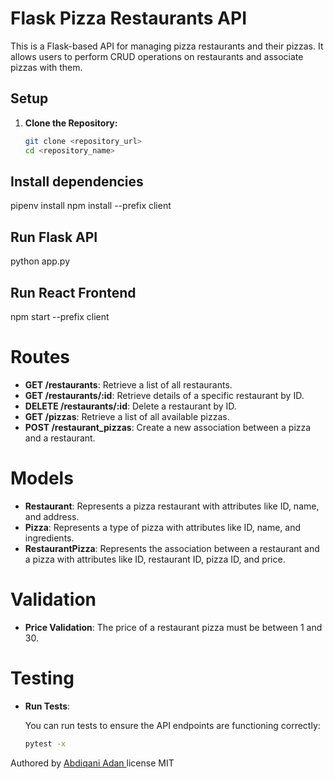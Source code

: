# Flask Pizza Restaurants API

This is a Flask-based API for managing pizza restaurants and their pizzas. It allows users to perform CRUD operations on restaurants and associate pizzas with them.

## Setup

1. **Clone the Repository:**

   ```bash
   git clone <repository_url>
   cd <repository_name>

## Install dependencies

pipenv install
npm install --prefix client

## Run Flask API

python app.py

## Run React Frontend

npm start --prefix client

# Routes

- **GET /restaurants**: Retrieve a list of all restaurants.
- **GET /restaurants/:id**: Retrieve details of a specific restaurant by ID.
- **DELETE /restaurants/:id**: Delete a restaurant by ID.
- **GET /pizzas**: Retrieve a list of all available pizzas.
- **POST /restaurant_pizzas**: Create a new association between a pizza and a restaurant.

# Models

- **Restaurant**: Represents a pizza restaurant with attributes like ID, name, and address.
- **Pizza**: Represents a type of pizza with attributes like ID, name, and ingredients.
- **RestaurantPizza**: Represents the association between a restaurant and a pizza with attributes like ID, restaurant ID, pizza ID, and price.

# Validation

- **Price Validation**: The price of a restaurant pizza must be between 1 and 30.

# Testing

- **Run Tests**:

  You can run tests to ensure the API endpoints are functioning correctly:

  ```bash
  pytest -x

Authored by [Abdiqani Adan ](https://github.com/Abduljr0)
license MIT

